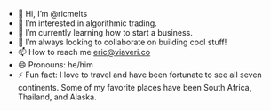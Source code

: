 - 👋 Hi, I’m @ricmelts
- 👀 I’m interested in algorithmic trading.
- 🌱 I’m currently learning how to start a business.
- 💞️ I’m always looking to collaborate on building cool stuff!
- 📫 How to reach me eric@viaveri.co
- 😄 Pronouns: he/him
- ⚡ Fun fact: I love to travel and have been fortunate to see all seven continents. Some of my favorite places have been South Africa, Thailand, and Alaska.
 
<!---
ricmelts/ricmelts is a ✨ special ✨ repository because its `README.md` (this file) appears on your GitHub profile.
You can click the Preview link to take a look at your changes.
--->
